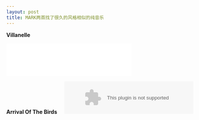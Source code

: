 ```yaml
---
layout: post
title: MARK两首找了很久的风格相似的纯音乐
---
```


**Villanelle**    
<iframe frameborder="no" border="0" marginwidth="0" marginheight="0" width=330 height=86 src="//music.163.com/outchain/player?type=2&ampid=4351614&ampauto=1&ampheight=66"> </iframe>

**Arrival Of The Birds**    
<embed src="//music.163.com/style/swf/widget.swf?sid=4351614&type=2&auto=1&width=320&height=66" width="340" height="86"  allowNetworking="all">    

